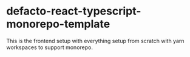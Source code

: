 # defacto-react-typescript-monorepo-template
This is the frontend setup with everything setup from scratch with yarn workspaces to support monorepo.
